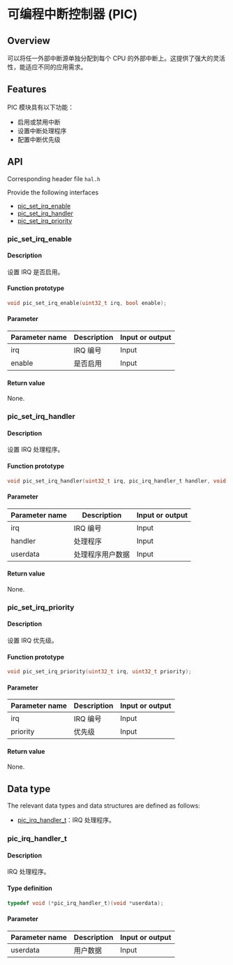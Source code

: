 # 可编程中断控制器 (PIC)

## Overview

可以将任一外部中断源单独分配到每个 CPU 的外部中断上。这提供了强大的灵活性，能适应不同的应用需求。

## Features

PIC 模块具有以下功能：

- 启用或禁用中断
- 设置中断处理程序
- 配置中断优先级

## API

Corresponding header file `hal.h`

Provide the following interfaces

- [pic\_set\_irq\_enable](#picsetirqenable)
- [pic\_set\_irq\_handler](#picsetirqhandler)
- [pic\_set\_irq\_priority](#picsetirqpriority)

### pic\_set\_irq\_enable

#### Description

设置 IRQ 是否启用。

#### Function prototype

```c
void pic_set_irq_enable(uint32_t irq, bool enable);
```

#### Parameter

| Parameter name     |   Description         |  Input or output  |
| ----------- | -------------- | --------- |
| irq         | IRQ 编号       | Input      |
| enable      | 是否启用        | Input      |

#### Return value

None.

### pic\_set\_irq\_handler

#### Description

设置 IRQ 处理程序。

#### Function prototype

```c
void pic_set_irq_handler(uint32_t irq, pic_irq_handler_t handler, void *userdata);
```

#### Parameter

| Parameter name     |   Description         |  Input or output  |
| ----------- | -------------- | --------- |
| irq         | IRQ 编号       | Input      |
| handler     | 处理程序        | Input      |
| userdata    | 处理程序用户数据 | Input      |

#### Return value

None.

### pic\_set\_irq\_priority

#### Description

设置 IRQ 优先级。

#### Function prototype

```c
void pic_set_irq_priority(uint32_t irq, uint32_t priority);
```

#### Parameter

| Parameter name  |   Description         |  Input or output  |
| -------- | -------------- | --------- |
| irq      | IRQ 编号       | Input      |
| priority | 优先级         | Input      |

#### Return value

None.

## Data type

The relevant data types and data structures are defined as follows:

- [pic\_irq\_handler\_t](#picirqhandlert)：IRQ 处理程序。

### pic\_irq\_handler\_t

#### Description

IRQ 处理程序。

#### Type definition

```c
typedef void (*pic_irq_handler_t)(void *userdata);
```

#### Parameter

| Parameter name    |   Description         |  Input or output  |
| ---------- | -------------- | --------- |
| userdata   | 用户数据        | Input      |